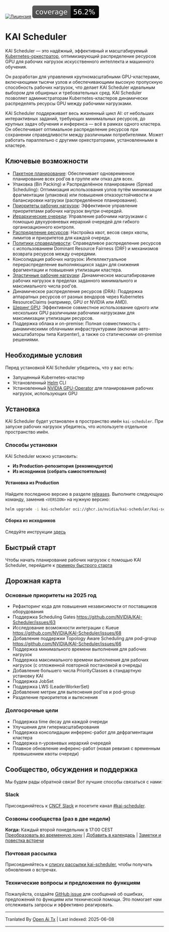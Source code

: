 [![Лицензия](https://img.shields.io/badge/License-Apache_2.0-blue.svg)](LICENSE) [![Покрытие](https://github.com/NVIDIA/KAI-Scheduler/raw/coverage-badge/badges/coverage.svg)](https://github.com/NVIDIA/KAI-Scheduler/blob/main/.github/workflows/update-coverage-badge.yaml)
# KAI Scheduler
KAI Scheduler — это надёжный, эффективный и масштабируемый [Kubernetes-оркестратор](https://kubernetes.io/docs/concepts/scheduling-eviction/kube-scheduler/), оптимизирующий распределение ресурсов GPU для рабочих нагрузок искусственного интеллекта и машинного обучения.

Он разработан для управления крупномасштабными GPU-кластерами, включающими тысячи узлов и обеспечивающими высокую пропускную способность рабочих нагрузок, что делает KAI Scheduler идеальным выбором для обширных и требовательных сред.
KAI Scheduler позволяет администраторам Kubernetes-кластеров динамически распределять ресурсы GPU между рабочими нагрузками.

KAI Scheduler поддерживает весь жизненный цикл AI: от небольших интерактивных заданий, требующих минимальных ресурсов, до крупных задач обучения и инференса — всё в рамках одного кластера.
Он обеспечивает оптимальное распределение ресурсов при сохранении справедливости между различными потребителями.
Может работать параллельно с другими оркестраторами, установленными в кластере.

## Ключевые возможности
* [Пакетное планирование](docs/batch/README.md): Обеспечивает одновременное планирование всех pod'ов в группе или отказ для всех.
* Упаковка (Bin Packing) и Распределённое планирование (Spread Scheduling): Оптимизация использования узлов путём минимизации фрагментации (упаковка) или повышения отказоустойчивости и балансировки нагрузки (распределённое планирование).
* [Приоритеты рабочих нагрузок](docs/priority/README.md): Эффективное управление приоритетами рабочих нагрузок внутри очередей.
* [Иерархические очереди](docs/queues/README.md): Управление рабочими нагрузками с помощью двухуровневых иерархий очередей для гибкого организационного контроля.
* [Распределение ресурсов](docs/fairness/README.md#resource-division-algorithm): Настройка квот, весов сверх квоты, лимитов и приоритетов для каждой очереди.
* [Политики справедливости](docs/fairness/README.md#reclaim-strategies): Справедливое распределение ресурсов с использованием Dominant Resource Fairness (DRF) и механизмов возврата ресурсов между очередями.
* Консолидация рабочих нагрузок: Интеллектуальное перераспределение выполняющихся задач для снижения фрагментации и повышения утилизации кластера.
* [Эластичные рабочие нагрузки](docs/elastic/README.md): Динамическое масштабирование рабочих нагрузок в пределах заданного минимального и максимального числа pod'ов.
* Динамическое распределение ресурсов (DRA): Поддержка аппаратных ресурсов от разных вендоров через Kubernetes ResourceClaims (например, GPU от NVIDIA или AMD).
* [Шеринг GPU](docs/gpu-sharing/README.md): Эффективное совместное использование одного или нескольких GPU различными рабочими нагрузками для максимизации утилизации ресурсов.
* Поддержка облака и on-premise: Полная совместимость с динамическими облачными инфраструктурами (включая авто-масштабаторы типа Karpenter), а также со статическими on-premise решениями.

## Необходимые условия
Перед установкой KAI Scheduler убедитесь, что у вас есть:

- Запущенный Kubernetes-кластер
- Установленный [Helm](https://helm.sh/docs/intro/install) CLI
- Установленный [NVIDIA GPU-Operator](https://github.com/NVIDIA/gpu-operator) для планирования рабочих нагрузок, использующих GPU

## Установка
KAI Scheduler будет установлен в пространство имён `kai-scheduler`. При запуске рабочих нагрузок убедитесь, что используете отдельное пространство имён.

### Способы установки
KAI Scheduler можно установить:

- **Из Production-репозитория (рекомендуется)**
- **Из исходников (собрать самостоятельно)**

#### Установка из Production
Найдите последнюю версию в разделе [releases](https://github.com/NVIDIA/KAI-Scheduler/releases).
Выполните следующую команду, заменив `<VERSION>` на нужную версию:
```sh
helm upgrade -i kai-scheduler oci://ghcr.io/nvidia/kai-scheduler/kai-scheduler -n kai-scheduler --create-namespace --version <VERSION>
```
#### Сборка из исходников
Следуйте инструкции [здесь](docs/developer/building-from-source.md)

## Быстрый старт
Чтобы начать планирование рабочих нагрузок с помощью KAI Scheduler, перейдите к [примеру быстрого старта](docs/quickstart/README.md)

## Дорожная карта

### Основные приоритеты на 2025 год
* Рефакторинг кода для повышения независимости от поставщиков оборудования
* Поддержка Scheduling Gates https://github.com/NVIDIA/KAI-Scheduler/issues/63
* Исследование возможности интеграции с Kueue https://github.com/NVIDIA/KAI-Scheduler/issues/68
* Добавление поддержки Topology Aware Scheduling для pod-group https://github.com/NVIDIA/KAI-Scheduler/issues/66
* Поддержка минимального времени выполнения для рабочих нагрузок
* Поддержка максимального времени выполнения для рабочих нагрузок (с отложенной повторной постановкой в очередь)
* Добавление большего числа PriorityClasses в стандартную установку KAI
* Поддержка JobSet
* Поддержка LWS (LeaderWorkerSet)
* Добавление метрик для вытеснения pod'ов и pod-group
* Разделение приоритетов и вытеснения

### Долгосрочные цели
* Поддержка time decay для каждой очереди
* Улучшения для гипермасштабирования
* Поддержка консолидации инференс-работ для дефрагментации кластера
* Поддержка n-уровневых иерархий очередей
* Плавное обновление инференс-работ (новая ревизия с временным превышением квоты очереди)

## Сообщество, обсуждения и поддержка

Мы будем рады обратной связи! Вот лучшие способы связаться с нами:

### Slack
Присоединяйтесь к [CNCF Slack](https://communityinviter.com/apps/cloud-native/cncf) и посетите канал [#kai-scheduler](https://cloud-native.slack.com/archives/kai-scheduler).

### Созвоны сообщества (раз в две недели)  
**Когда:** Каждый второй понедельник в 17:00 CEST  
[Преобразовать во временную зону](https://dateful.com/time-zone-converter?t=17&tz2=Germany) | [Добавить в календарь](https://calendar.google.com/calendar/event?action=TEMPLATE&tmeid=N2Q2bjhoNXAzMGc0cWpnZTQ4OGtpdXFhanFfMjAyNTA2MDlUMTUwMDAwWiAxZjQ2OTZiOWVlM2JiMWE1ZWIzMTAwODBkNDZiZmMwMDZjNTUxYWFiZmU1YTM3ZGM2YTc0NTFhYmNhMmE1ODk0QGc&tmsrc=1f4696b9ee3bb1a5eb310080d46bfc006c551aabfe5a37dc6a7451abca2a5894%40group.calendar.google.com&scp=ALL)  | [Заметки и повестка встречи](https://docs.google.com/document/d/13K7NGdPebOstlrsif1YLjGz1x-aJafMXeIgqbO7WghI/edit?usp=sharing)

### Почтовая рассылка  
Присоединяйтесь к [списку рассылки kai-scheduler](https://groups.google.com/g/kai-scheduler), чтобы получать обновления о встречах.

### Технические вопросы и предложения по функциям  
Пожалуйста, создайте [GitHub issue](https://github.com/NVIDIA/KAI-Scheduler/issues/new/choose) для сообщений об ошибках, предложений по функциям или технической помощи. Это помогает нам отслеживать запросы и эффективно реагировать.


---


Tranlated By [Open Ai Tx](https://github.com/OpenAiTx/OpenAiTx) | Last indexed: 2025-06-08


---